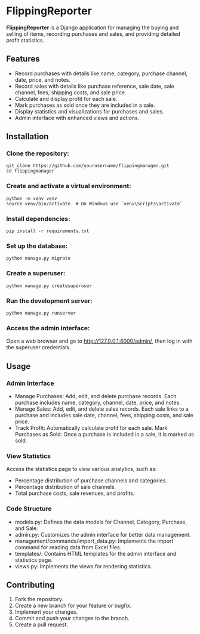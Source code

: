 # FlippingReporter

**FlippingReporter** is a Django application for managing the buying and selling of items, recording purchases and sales, and providing detailed profit statistics.

## Features

- Record purchases with details like name, category, purchase channel, date, price, and notes.
- Record sales with details like purchase reference, sale date, sale channel, fees, shipping costs, and sale price.
- Calculate and display profit for each sale.
- Mark purchases as sold once they are included in a sale.
- Display statistics and visualizations for purchases and sales.
- Admin interface with enhanced views and actions.

## Installation
### Clone the repository:

    git clone https://github.com/yourusername/flippingmanager.git
    cd flippingmanager


### Create and activate a virtual environment:

    python -m venv venv
    source venv/bin/activate  # On Windows use `venv\Scripts\activate`


### Install dependencies:

    pip install -r requirements.txt


### Set up the database:

    python manage.py migrate


### Create a superuser:

    python manage.py createsuperuser

### Run the development server:

    python manage.py runserver

### Access the admin interface:

Open a web browser and go to http://127.0.0.1:8000/admin/, then log in with the superuser credentials.

## Usage
### Admin Interface

- Manage Purchases: Add, edit, and delete purchase records. Each purchase includes name, category, channel, date, price, and notes.
- Manage Sales: Add, edit, and delete sales records. Each sale links to a purchase and includes sale date, channel, fees, shipping costs, and sale price.
- Track Profit: Automatically calculate profit for each sale.
Mark Purchases as Sold: Once a purchase is included in a sale, it is marked as sold.

### View Statistics

Access the statistics page to view various analytics, such as:
- Percentage distribution of purchase channels and categories.
- Percentage distribution of sale channels.
- Total purchase costs, sale revenues, and profits.

### Code Structure

- models.py: Defines the data models for Channel, Category, Purchase, and Sale.
- admin.py: Customizes the admin interface for better data management.
- management/commands/import_data.py: Implements the import command for reading data from Excel files.
- templates/: Contains HTML templates for the admin interface and statistics page.
- views.py: Implements the views for rendering statistics.

## Contributing

1. Fork the repository.
2. Create a new branch for your feature or bugfix.
3. Implement your changes.
4. Commit and push your changes to the branch.
5. Create a pull request.
